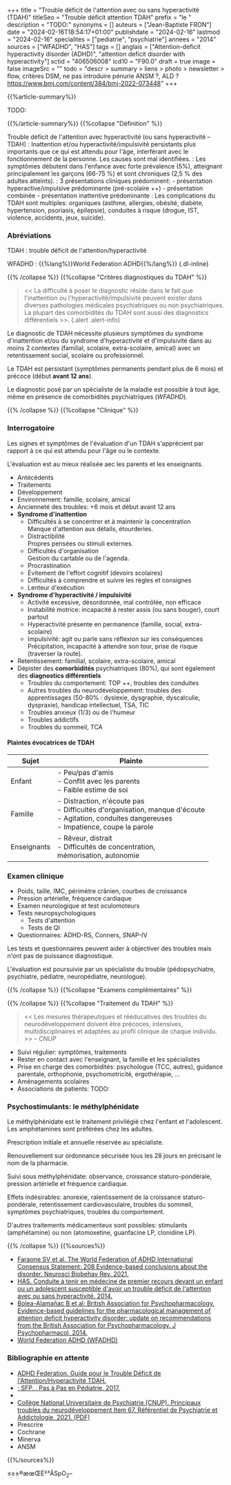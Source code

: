 +++
title = "Trouble déficit de l'attention avec ou sans hyperactivité (TDAH)"
titleSeo = "Trouble déficit attention TDAH"
prefix = "le "
description = "TODO:"
synonyms = []
auteurs = ["Jean-Baptiste FRON"]
date = "2024-02-16T18:54:17+01:00"
publishdate = "2024-02-16"
lastmod = "2024-02-16"
specialites = ["pediatrie", "psychiatrie"]
annees = "2014"
sources = ["WFADHD", "HAS"]
tags = []
anglais = ["Attention-deficit hyperactivity disorder (ADHD)", "attention deficit disorder with hyperactivity"]
sctid = "406506008"
icd10 = "F90.0"
draft = true
image = false
imageSrc = ""
todo = "descr > summary > liens > photo > newsletter > flow, critères DSM, ne pas introduire pénurie ANSM ?, ALD ? https://www.bmj.com/content/384/bmj-2022-073448"
+++

{{%article-summary%}}

TODO:

{{%/article-summary%}}
{{%collapse "Définition" %}}

Trouble déficit de l'attention avec hyperactivité (ou sans hyperactivité – TDAH)
: Inattention et/ou hyperactivité/impulsivité persistants plus importants que ce qui est attendu pour l'âge, interférant avec le fonctionnement de la personne. Les causes sont mal identifiées.
: Les symptômes débutent dans l'enfance avec forte prévalence (5%), atteignant principalement les garçons (66-75 %) et sont chroniques (2,5 % des adultes atteints).
: 3 présentations cliniques prédominent:
    - présentation hyperactive/impulsive prédominante (pré-scolaire ++)
    - présentation combinée
    - présentation inattentive prédominante
: Les complications du TDAH sont multiples: organiques (asthme, allergies, obésité, diabète, hypertension, psoriasis, épilepsie), conduites à risque (drogue, IST, violence, accidents, jeux, suicide).

### Abréviations

TDAH
: trouble déficit de l'attention/hyperactivité

WFADHD
: {{%lang%}}World Federation ADHD{{%/lang%}}
{.dl-inline}

{{% /collapse %}}
{{%collapse "Critères diagnostiques du TDAH" %}}

> << La difficulté à poser le diagnostic réside dans le fait que l'inattention ou l'hyperactivité/impulsivité peuvent
exister dans diverses pathologies médicales psychiatriques ou non psychiatriques. La plupart des comorbidités du TDAH sont aussi des diagnostics différentiels >>.
{.alert .alert-info}

Le diagnostic de TDAH nécessite plusieurs symptômes du syndrome d'inattention et/ou du syndrome d'hyperactivité et d'impulsivité dans au moins 2 contextes (familial, scolaire, extra-scolaire, amical) avec un retentissement social, scolaire ou professionnel.

Le TDAH est persistant (symptômes permanents pendant plus de 6 mois) et précoce (début **avant 12 ans**).

Le diagnostic posé par un spécialiste de la maladie est possible à tout âge, même en présence de comorbidités psychiatriques (*WFADHD*).

{{% /collapse %}}
{{%collapse "Clinique" %}}

### Interrogatoire

Les signes et symptômes de l'évaluation d'un TDAH s'apprécient par rapport à ce qui est attendu pour l'âge ou le contexte.

L'évaluation est au mieux réalisée aec les parents et les enseignants.

- Antécédents
- Traitements
- Développement
- Environnement: famille, scolaire, amical
- Ancienneté des troubles: +6 mois et début avant 12 ans
- **Syndrome d'inattention**
  - Difficultés à se concentrer et à maintenir la concentration  
    Manque d'attention aux détails, étourderies.
  - Distractibilité  
    Propres pensées ou stimuli externes.
  - Difficultés d'organisation  
    Gestion du cartable ou de l'agenda.
  - Procrastination
  - Évitement de l'effort cognitif (devoirs scolaires)
  - Difficultés à comprendre et suivre les règles et consignes
  - Lenteur d'exécution
- **Syndrome d'hyperactivité / impulsivité**
  - Activité excessive, désordonnée, mal contrôlée, non efficace
  - Instabilité motrice: incapacité à rester assis (ou sans bouger), court partout
  - Hyperactivité présente en permanence (famille, social, extra-scolaire)
  - Impulsivité: agit ou parle sans réflexion sur les conséquences  
    Précipitation, incapacité à attendre son tour, prise de risque (traverser la route).
- Retentissement: familial, scolaire, extra-scolaire, amical
- Dépister des **comorbidités** psychiatriques (80%), qui sont également des **diagnostics différentiels**
  - Troubles du comportement: TOP ++, troubles des conduites
  - Autres troubles du neurodéveloppement: troubles des apprentissages (50-80% : dyslexie, dysgraphie, dyscalculie, dyspraxie), handicap intellectuel, TSA, TIC
  - Troubles anxieux (1/3) ou de l'humeur
  - Troubles addictifs
  - Troubles du sommeil, TCA

#### Plaintes évocatrices de TDAH

| Sujet       | Plainte                                                                                                                                             |
|-------------|-----------------------------------------------------------------------------------------------------------------------------------------------------|
| Enfant      | - Peu/pas d'amis<br>- Conflit avec les parents<br>- Faible estime de soi                                                                            |
| Famille     | - Distraction, n'écoute pas<br>- Difficultés d'organisation, manque d'écoute<br>- Agitation, conduites dangereuses<br>- Impatience, coupe la parole |
| Enseignants | - Rêveur, distrait<br>- Difficultés de concentration,<br>mémorisation, autonomie                                                                    |

### Examen clinique

- Poids, taille, IMC, périmètre crânien, courbes de croissance
- Pression artérielle, fréquence cardiaque
- Examen neurologique et test oculomoteurs
- Tests neuropsychologiques
  - Tests d'attention
  - Tests de QI
- Questionnaires: ADHD-RS, Conners, SNAP-IV

Les tests et questionnaires peuvent aider à objectiver des troubles mais n'ont pas de puissance diagnostique.

L'évaluation est poursuivie par un spécialiste du trouble (pédopsychiatre, psychiatre, pédiatre, neuropédiatre, neurologue).

{{% /collapse %}}
{{%collapse "Examens complémentaires" %}}


{{% /collapse %}}
{{%collapse "Traitement du TDAH" %}}

> << Les mesures thérapeutiques et rééducatives des troubles du neurodéveloppement doivent être précoces, intensives, multidisciplinaires et adaptées au profil clinique de chaque individu. >> – *CNUP*

- Suivi régulier: symptômes, traitements
- Rester en contact avec l'enseignant, la famille et les spécialistes
- Prise en charge des comorbidités: psychologue (TCC, autres), guidance parentale, orthophonie, psychomotricité, ergothérapie,  ...
- Aménagements scolaires
- Associations de patients: TODO:

### Psychostimulants: le méthylphénidate

Le méthylphénidate est le traitement privilégié chez l'enfant et l'adolescent. Les amphétamines sont préférées chez les adultes. 

Prescription initiale et annuelle réservée au spécialiste.

Renouvellement sur ordonnance sécurisée tous les 28 jours en précisant le nom de la pharmacie.

Suivi sous méthylphénidate: observance, croissance staturo-pondérale, pression artérielle et fréquence cardiaque.

Effets indésirables: anorexie, ralentissement de la croissance staturo-pondérale, retentissement cardiovasculaire, troubles
du sommeil, symptômes psychiatriques, troubles du comportement.

D'autres traitements médicamenteux sont possibles: stimulants (amphétamine) ou non (atomoxetine, guanfacine LP, clonidine LP).

{{% /collapse %}}
{{%sources%}}

- [Faraone SV et al. The World Federation of ADHD International Consensus Statement: 208 Evidence-based conclusions about the disorder. Neurosci Biobehav Rev. 2021.](https://www.ncbi.nlm.nih.gov/pmc/articles/pmid/33549739/)
- [HAS. Conduite à tenir en médecine de premier recours devant un enfant ou un adolescent susceptible d'avoir un trouble déficit de l'attention avec ou sans hyperactivité. 2014.](https://www.has-sante.fr/jcms/c_1362146/fr/conduite-a-tenir-en-medecine-de-premier-recours-devant-un-enfant-ou-un-adolescent-susceptible-d-avoir-un-trouble-deficit-de-l-attention-avec-ou-sans-hyperactivite)
- [Bolea-Alamañac B et al; British Association for Psychopharmacology. Evidence-based guidelines for the pharmacological management of attention deficit hyperactivity disorder: update on recommendations from the British Association for Psychopharmacology. J Psychopharmacol. 2014.](https://journals.sagepub.com/doi/10.1177/0269881113519509)
- [World Federation ADHD (WFADHD)](https://www.adhd-federation.org)

### Bibliographie en attente

- [ADHD Federation. Guide pour le Trouble Déficit de l'Attention/Hyperactivité TDAH.]()
- [; SFP. . Pas à Pas en Pédiatrie. 2017.]()
- [](https://www.bmj.com/content/384/bmj-2022-073448)
- [Collège National Universitaire de Psychiatrie (CNUP). Principaux troubles du neurodéveloppement Item 67. Référentiel de Psychiatrie et Addictologie. 2021. (PDF)](https://www.cunea.fr/sites/default/files/ref_psy_add_def_2021.pdf)
- Prescrire
- Cochrane
- Minerva
- ANSM

{{%/sources%}}

≤≥±®æœŒÈ²³ÂSpO<sub>2</sub>–
